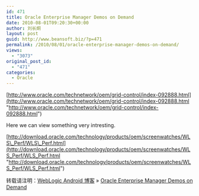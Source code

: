 ```yaml
---
id: 471
title: Oracle Enterprise Manager Demos on Demand
date: 2010-08-01T09:20:30+00:00
author: 刘长炯
layout: post
guid: http://www.beansoft.biz/?p=471
permalink: /2010/08/01/oracle-enterprise-manager-demos-on-demand/
views:
  - "3073"
original_post_id:
  - "471"
categories:
  - Oracle
---
```

[http://www.oracle.com/technetwork/oem/grid-control/index-092888.html](http://www.oracle.com/technetwork/oem/grid-control/index-092888.html "http://www.oracle.com/technetwork/oem/grid-control/index-092888.html")

Here we can view something very intresting.

[http://download.oracle.com/technology/products/oem/screenwatches/WLS\_Perf/WLS\_Perf.html](http://download.oracle.com/technology/products/oem/screenwatches/WLS_Perf/WLS_Perf.html "http://download.oracle.com/technology/products/oem/screenwatches/WLS_Perf/WLS_Perf.html")

转载请注明：[WebLogic Android 博客](http://www.beansoft.biz) &raquo; [Oracle Enterprise Manager Demos on Demand](http://www.beansoft.biz/2010/08/01/oracle-enterprise-manager-demos-on-demand/)